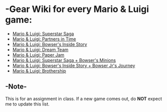 # -Gear Wiki for every Mario & Luigi game:
- [Mario & Luigi: Superstar Saga](https://www.mariowiki.com/List_of_Mario_%26_Luigi:_Superstar_Saga_gear)
- [Mario & Luigi: Partners in Time](https://www.mariowiki.com/List_of_Mario_%26_Luigi:_Partners_in_Time_gear)
- [Mario & Luigi: Bowser's Inside Story](https://www.mariowiki.com/List_of_Mario_%26_Luigi:_Bowser%27s_Inside_Story_gear)
- [Mario & Luigi: Dream Team](https://www.mariowiki.com/List_of_Mario_%26_Luigi:_Dream_Team_gear)
- [Mario & Luigi: Paper Jam](https://www.mariowiki.com/List_of_Mario_%26_Luigi:_Paper_Jam_gear)
- [Mario & Luigi: Superstar Saga + Bowser's Minions](https://www.mariowiki.com/List_of_Mario_%26_Luigi:_Superstar_Saga_%2B_Bowser%27s_Minions_gear)
- [Mario & Luigi: Bowser's Inside Story + Bowser Jr's Journey](https://www.mariowiki.com/List_of_Mario_%26_Luigi:_Bowser%27s_Inside_Story_%2B_Bowser_Jr.%27s_Journey_gear)
- [Mario & Luigi: Brothership](https://www.mariowiki.com/List_of_Mario_%26_Luigi:_Brothership_gear)
## -Note-
This is for an assignment in class.
If a new game comes out, do **NOT** expect me to update this list.
